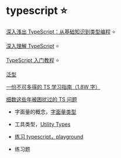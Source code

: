 # typescript ⭐

[深入浅出 TypeScript：从基础知识到类型编程](https://juejin.cn/book/6844733813021491207/section/6844733813117943821) ⭐

[深入理解 TypeScript](https://jkchao.github.io/typescript-book-chinese/typings/literals.html#%E4%BD%BF%E7%94%A8%E7%94%A8%E4%BE%8B) ⭐

[TypeScript 入门教程](https://ts.xcatliu.com/basics/type-assertion.html) ⭐

[泛型](https://www.tslang.cn/docs/handbook/generics.html)

[一份不可多得的 TS 学习指南（1.8W 字）](https://juejin.im/post/6872111128135073806)

[细数这些年被困扰过的 TS 问题](https://juejin.im/post/6871752423577223176)

- 字面量的概念，[字面量类型](https://jkchao.github.io/typescript-book-chinese/typings/literals.html)
- 工具类型，[Utility Types](https://www.typescriptlang.org/docs/handbook/utility-types.html#omittype-keys)
- [练习 typescript，playground](https://www.typescriptlang.org/play?#code/JYOwLgpgTgZghgYwgAgMJzASRDA9sgbwChlk4BzCALmRAFcBbAI2gG4TkmoIIATGgM5goocuwC+RImACeABxTowAOTgMUAXmQAiBsBgwZ25AB8dTXCIHGzuy7269t7IglwghyBBgE0AShBuULwAPEqq6gA0aBjYeAB8yFrEpHoGMjQEZJQ0AIwADNFcPPw6AArQAsBwIMbikRwWVpnZ1MgArEXcfDTaALJwoIq47nUNqfaOLRRtuQBsXSW9AEIiYMACABbIAMqblmCbg1BjROIu3mACAHRNG+wA9A-IAHoA-EA)

- 练习题 [](https://juejin.cn/post/6877469976446533645) [](https://juejin.cn/post/6885177054979948558)
